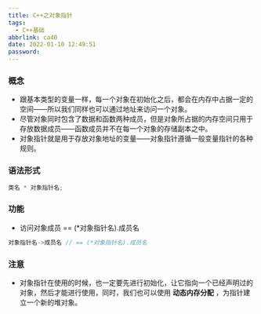 ```yaml
---
title: C++之对象指针
tags:
  - C++基础
abbrlink: ca40
date: 2022-01-10 12:49:51
password:
---
```




### 概念



* 跟基本类型的变量一样，每一个对象在初始化之后，都会在内存中占据一定的空间——所以我们同样也可以通过地址来访问一个对象。
* 尽管对象同时包含了数据和函数两种成员，但是对象所占据的内存空间只用于存放数据成员——函数成员并不在每一个对象的存储副本之中。
* 对象指针就是用于存放对象地址的变量——对象指针遵循一般变量指针的各种规则。





### 语法形式



~~~c++
类名 * 对象指针名;
~~~





### 功能



* 访问对象成员 == (*对象指针名).成员名

~~~c++
对象指针名->成员名 // == (*对象指针名).成员名
~~~







### 注意



* 对象指针在使用的时候，也一定要先进行初始化，让它指向一个已经声明过的对象，然后才能进行使用，同时，我们也可以使用 **动态内存分配** ，为指针建立一个新的堆对象。

